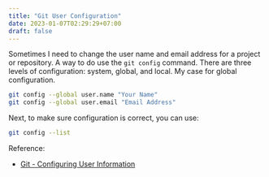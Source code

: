 ```yaml
---
title: "Git User Configuration"
date: 2023-01-07T02:29:29+07:00
draft: false
---
```


Sometimes I need to change the user name and email address for a project or repository. A way to do use the `git config` command. There are three levels of configuration: system, global, and local. My case for global configuration.

```bash
git config --global user.name "Your Name"
git config --global user.email "Email Address"
```

Next, to make sure configuration is correct, you can use:

```bash
git config --list
```

Reference:

* [Git - Configuring User Information](https://git-scm.com/book/en/v2/Getting-Started-First-Time-Git-Setup#_your_identity)
